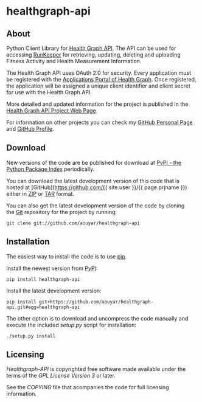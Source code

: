 healthgraph-api
===============

About
-----

Python Client Library for 
[Health Graph API](http://developer.runkeeper.com/healthgraph). 
The API can be used for accessing [RunKeeper](http://runkeeper.com) for retrieving, 
updating, deleting and uploading Fitness Activity and Health Measurement Information.

The Health Graph API uses OAuth 2.0 for security. Every application must be registered 
with the [Applications Portal of Health Graph](http://runkeeper.com/partner). 
Once registered, the application will be assigned a unique client identifier and 
client secret for use with the Health Graph API.

More detailed and updated information for the project is published in the 
[Health Graph API Project Web Page](http://aouyar.github.com/healthgraph-api/).

For information on other projects you can check 
my [GitHub Personal Page](http://aouyar.github.com)
and [GitHub Profile](https://github.com/aouyar).


Download
--------

New versions of the code are be published for download 
at [PyPI - the Python Package Index](http://pypi.python.org/pypi/healthgraph-api) 
periodically.

You can download the latest development version of this code that is hosted 
at [GitHub](https://github.com/{{ site.user }}/{{ page.prjname }}) either
in [ZIP](https://github.com/aouyar/healthgraph-api/zipball/master)
or [TAR](https://github.com/aouyar/healthgraph-api/tarball/master) 
format.

You can also get the latest development version of the code by cloning  
the [Git](http://git-scm.com) repository for the project by running:

	git clone git://github.com/aouyar/healthgraph-api


Installation
------------

The easiest way to install the code is to use [pip](http://www.pip-installer.org/).

Install the newest version from [PyPI](http://pypi.python.org/pypi/healthgraph-api):

	pip install healthgraph-api
	
Install the latest development version:

	pip install git+https://github.com/aouyar/healthgraph-api.git#egg=healthgraph-api
	

The other option is to download and uncompress the code manually and execute the 
included _setup.py_ script for installation:

	./setup.py install
	

Licensing
---------

_Healthgraph-API_ is copyrighted free software made available under the terms of the 
_GPL License Version 3_ or later.

See the _COPYING_ file that acompanies the code for full licensing information.
